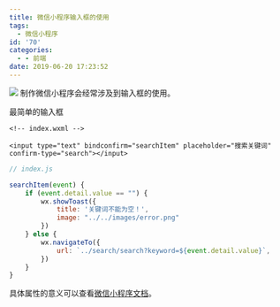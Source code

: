 ```yaml
---
title: 微信小程序输入框的使用
tags:
  - 微信小程序
id: '70'
categories:
  - - 前端
date: 2019-06-20 17:23:52
---
```


![](https://cdn.pixabay.com/photo/2014/04/03/11/07/keyboard-311803__480.png) 制作微信小程序会经常涉及到输入框的使用。
<!-- more -->
最简单的输入框

```markup
<!-- index.wxml -->

<input type="text" bindconfirm="searchItem" placeholder="搜索关键词" confirm-type="search"></input>
```

```javascript
// index.js

searchItem(event) {
    if (event.detail.value == "") {
        wx.showToast({
            title: '关键词不能为空！',
            image: "../../images/error.png"
        })
    } else {
        wx.navigateTo({
            url: `../search/search?keyword=${event.detail.value}`,
        })
    }
}
```

具体属性的意义可以查看[微信小程序文档](https://developers.weixin.qq.com/miniprogram/dev/component/input.html)。